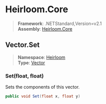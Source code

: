 # Heirloom.Core

> **Framework**: .NETStandard,Version=v2.1  
> **Assembly**: [Heirloom.Core][0]  

## Vector.Set

> **Namespace**: [Heirloom][0]  
> **Type**: [Vector][1]  

### Set(float, float)

Sets the components of this vector.

```cs
public void Set(float x, float y)
```

[0]: ../Heirloom.Core.md
[1]: Heirloom.Vector.md
